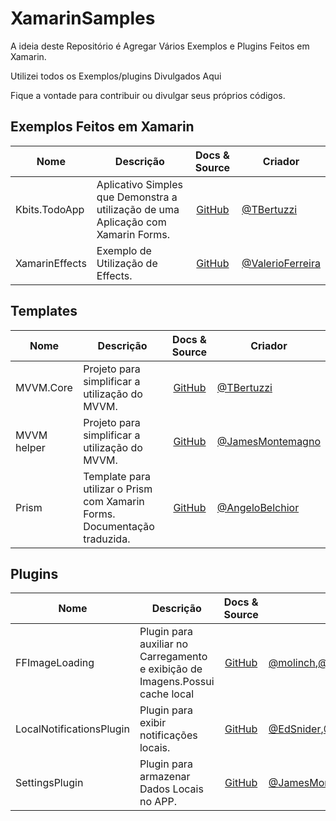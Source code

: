 # XamarinSamples

A ideia deste Repositório é Agregar Vários Exemplos e Plugins Feitos em Xamarin.

Utilizei todos os Exemplos/plugins Divulgados Aqui

Fique a vontade para contribuir ou divulgar seus próprios códigos.

## Exemplos Feitos em Xamarin

|Nome|Descrição|Docs & Source|Criador|
| ------------------- | --------------------------------- | :-----------: | -------------------- |
|Kbits.TodoApp|Aplicativo Simples que Demonstra a utilização de uma Aplicação com Xamarin Forms.|[GitHub](https://github.com/TBertuzzi/Kbits.TodoApp)|[@TBertuzzi](https://github.com/TBertuzzi)|
|XamarinEffects|Exemplo de Utilização de Effects.|[GitHub](https://github.com/Sylix/XamarinEffects)|[@ValerioFerreira](https://github.com/Sylix)|

## Templates

|Nome|Descrição|Docs & Source|Criador|
| ------------------- | --------------------------------- | :-----------: | -------------------- |
|MVVM.Core|Projeto para simplificar a utilização do MVVM.|[GitHub](https://github.com/TBertuzzi/MVVM.Core)|[@TBertuzzi](https://github.com/TBertuzzi)|
|MVVM helper|Projeto para simplificar a utilização do MVVM.|[GitHub](https://github.com/jamesmontemagno/mvvm-helpers)|[@JamesMontemagno](https://github.com/jamesmontemagno)|
|Prism|Template para utilizar o Prism com Xamarin Forms. Documentação traduzida.|[GitHub](https://github.com/angelobelchior/prism-xamarin-forms/wiki)|[@AngeloBelchior](https://github.com/angelobelchior)|

## Plugins

|Nome|Descrição|Docs & Source|Criador|
| ------------------- | --------------------------------- | :-----------: | -------------------- |
|FFImageLoading|Plugin para auxiliar no Carregamento e exibição de Imagens.Possui cache local|[GitHub](https://github.com/luberda-molinet/FFImageLoading)|[@molinch](https://github.com/molinch),[@daniel-luberda](https://github.com/daniel-luberda/)|
|LocalNotificationsPlugin|Plugin para exibir notificações locais.|[GitHub](https://github.com/edsnider/LocalNotificationsPlugin)|[@EdSnider](http://www.twitter.com/EdSnider),[@JamesMontemagno](https://github.com/jamesmontemagno/)|
|SettingsPlugin|Plugin para armazenar Dados Locais no APP.|[GitHub](https://github.com/jamesmontemagno/SettingsPlugin)|[@JamesMontemagno](https://github.com/jamesmontemagno)|


